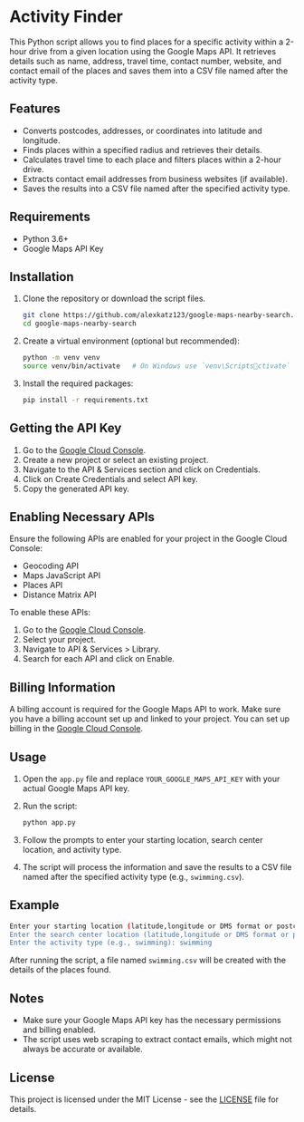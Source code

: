 
# Activity Finder

This Python script allows you to find places for a specific activity within a 2-hour drive from a given location using the Google Maps API. It retrieves details such as name, address, travel time, contact number, website, and contact email of the places and saves them into a CSV file named after the activity type.

## Features

- Converts postcodes, addresses, or coordinates into latitude and longitude.
- Finds places within a specified radius and retrieves their details.
- Calculates travel time to each place and filters places within a 2-hour drive.
- Extracts contact email addresses from business websites (if available).
- Saves the results into a CSV file named after the specified activity type.

## Requirements

- Python 3.6+
- Google Maps API Key

## Installation

1. Clone the repository or download the script files.

    ```sh
    git clone https://github.com/alexkatz123/google-maps-nearby-search.git
    cd google-maps-nearby-search
    ```

2. Create a virtual environment (optional but recommended):

    ```sh
    python -m venv venv
    source venv/bin/activate   # On Windows use `venv\Scriptsctivate`
    ```

3. Install the required packages:

    ```sh
    pip install -r requirements.txt
    ```

## Getting the API Key

1. Go to the [Google Cloud Console](https://console.cloud.google.com).
2. Create a new project or select an existing project.
3. Navigate to the API & Services section and click on Credentials.
4. Click on Create Credentials and select API key.
5. Copy the generated API key.

## Enabling Necessary APIs

Ensure the following APIs are enabled for your project in the Google Cloud Console:

- Geocoding API
- Maps JavaScript API
- Places API
- Distance Matrix API

To enable these APIs:

1. Go to the [Google Cloud Console](https://console.cloud.google.com).
2. Select your project.
3. Navigate to API & Services > Library.
4. Search for each API and click on Enable.

## Billing Information

A billing account is required for the Google Maps API to work. Make sure you have a billing account set up and linked to your project. You can set up billing in the [Google Cloud Console](https://console.cloud.google.com).

## Usage

1. Open the `app.py` file and replace `YOUR_GOOGLE_MAPS_API_KEY` with your actual Google Maps API key.

2. Run the script:

    ```sh
    python app.py
    ```

3. Follow the prompts to enter your starting location, search center location, and activity type.

4. The script will process the information and save the results to a CSV file named after the specified activity type (e.g., `swimming.csv`).

## Example

```sh
Enter your starting location (latitude,longitude or DMS format or postcode): 52°37'17.0"N 2°14'41.6"W
Enter the search center location (latitude,longitude or DMS format or postcode): 52°37'17.0"N 2°14'41.6"W
Enter the activity type (e.g., swimming): swimming
```

After running the script, a file named `swimming.csv` will be created with the details of the places found.

## Notes

- Make sure your Google Maps API key has the necessary permissions and billing enabled.
- The script uses web scraping to extract contact emails, which might not always be accurate or available.

## License

This project is licensed under the MIT License - see the [LICENSE](LICENSE) file for details.
